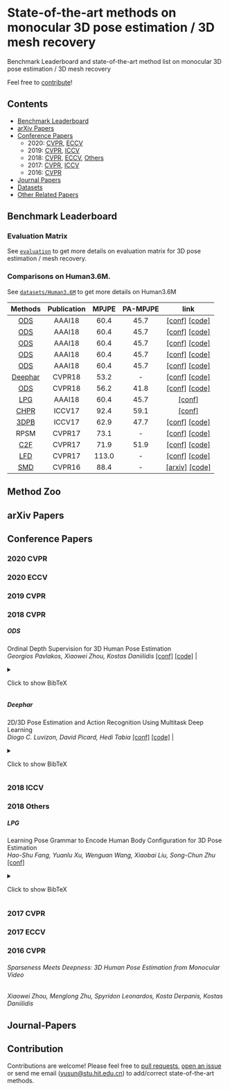 # State-of-the-art methods on monocular 3D pose estimation / 3D mesh recovery

Benchmark Leaderboard and state-of-the-art method list on monocular 3D pose estimation / 3D mesh recovery

Feel free to [contribute](#Contribute)!

## Contents
 - [Benchmark Leaderboard](#Benchmark-Leaderboard)
 - [arXiv Papers](#arXiv-Papers)
 - [Conference Papers](#conference-papers)
   - 2020: [CVPR](#2020-CVPR), [ECCV](#2020-ECCV)
   - 2019: [CVPR](#2019-CVPR), [ICCV](#2019-ICCV)
   - 2018: [CVPR](#2018-CVPR), [ECCV](#2018-ECCV), [Others](#2018-Others)
   - 2017: [CVPR](#2017-CVPR), [ICCV](#2017-ICCV)
   - 2016: [CVPR](#2016-CVPR)
 - [Journal Papers](#Journal-Papers)
 - [Datasets](#Datasets)
 - [Other Related Papers](#Other-related-papers)

## Benchmark Leaderboard

### Evaluation Matrix

See [``evaluation``](evaluation.md) to get more details on evaluation matrix for 3D pose estimation / mesh recovery.

### Comparisons on Human3.6M.

See [``datasets/Human3.6M``](datasets/Human3.6M.md) to get more details on Human3.6M

| Methods | Publication | MPJPE | PA-MPJPE | link |
| :----: | :----: | :----: | :----: | :----: |
| [ODS](#ODS) |  AAAI18 | 60.4 | 45.7 | [\[conf\]](https://aaai.org/ocs/index.php/AAAI/AAAI18/paper/view/16471) [\[code\]](https://github.com/geopavlakos/ordinal-pose3d) |
| [ODS](#ODS) |  AAAI18 | 60.4 | 45.7 | [\[conf\]](https://aaai.org/ocs/index.php/AAAI/AAAI18/paper/view/16471) [\[code\]](https://github.com/geopavlakos/ordinal-pose3d) |
| [ODS](#ODS) |  AAAI18 | 60.4 | 45.7 | [\[conf\]](https://aaai.org/ocs/index.php/AAAI/AAAI18/paper/view/16471) [\[code\]](https://github.com/geopavlakos/ordinal-pose3d) |
| [ODS](#ODS) |  AAAI18 | 60.4 | 45.7 | [\[conf\]](https://aaai.org/ocs/index.php/AAAI/AAAI18/paper/view/16471) [\[code\]](https://github.com/geopavlakos/ordinal-pose3d) |
| [ODS](#ODS) |  AAAI18 | 60.4 | 45.7 | [\[conf\]](https://aaai.org/ocs/index.php/AAAI/AAAI18/paper/view/16471) [\[code\]](https://github.com/geopavlakos/ordinal-pose3d) |
| [Deephar](#Deephar) |  CVPR18 | 53.2 | - | [\[conf\]](http://openaccess.thecvf.com/content_cvpr_2018/html/Luvizon_2D3D_Pose_Estimation_CVPR_2018_paper.html) [\[code\]](https://github.com/dluvizon/deephar) |
| [ODS](#ODS) |  CVPR18 | 56.2 | 41.8 | [\[conf\]](http://openaccess.thecvf.com/content_cvpr_2018/html/Pavlakos_Ordinal_Depth_Supervision_CVPR_2018_paper.html) [\[code\]](https://github.com/geopavlakos/ordinal-pose3d) |
| [LPG](#LPG) |  AAAI18 | 60.4 | 45.7 | [\[conf\]](https://aaai.org/ocs/index.php/AAAI/AAAI18/paper/view/16471) |
| [CHPR](#CHPR) |  ICCV17 | 92.4 | 59.1 | [\[conf\]](http://openaccess.thecvf.com/content_iccv_2017/html/Sun_Compositional_Human_Pose_ICCV_2017_paper.html) |
| [3DPB](#3DPB) |  ICCV17 | 62.9 | 47.7 | [\[conf\]](http://openaccess.thecvf.com/content_iccv_2017/html/Martinez_A_Simple_yet_ICCV_2017_paper.html) [\[code\]](https://github.com/una-dinosauria/3d-pose-baseline) |
| RPSM |  CVPR17 | 73.1 | - | [\[conf\]](http://openaccess.thecvf.com/content_cvpr_2017/html/Lin_Recurrent_3D_Pose_CVPR_2017_paper.html) [\[code\]](https://github.com/MudeLin/RPSM) |
| [C2F](#C2F) |  CVPR17 | 71.9 | 51.9 | [\[conf\]](http://openaccess.thecvf.com/content_cvpr_2017/html/Pavlakos_Coarse-To-Fine_Volumetric_Prediction_CVPR_2017_paper.html) [\[code\]](https://github.com/geopavlakos/c2f-vol-demo) |
| [LFD](#LFD) |  CVPR17 | 113.0 | - | [\[conf\]](http://openaccess.thecvf.com/content_cvpr_2017/html/Tome_Lifting_From_the_CVPR_2017_paper.html) [\[code\]](https://github.com/DenisTome/Lifting-from-the-Deep-release) |
| [SMD](#SMD) |  CVPR16 | 88.4 | - | [\[arxiv\]](https://arxiv.org/abs/1511.09439) [\[code\]](https://github.com/chuxiaoselena/SparsenessMeetsDeepness) |



## Method Zoo

## arXiv Papers

## Conference Papers

### 2020 CVPR

### 2020 ECCV

### 2019 CVPR

### 2018 CVPR

##### ODS
Ordinal Depth Supervision for 3D Human Pose Estimation  
_Georgios Pavlakos, Xiaowei Zhou, Kostas Daniilidis_
[\[conf\]](http://openaccess.thecvf.com/content_cvpr_2018/html/Pavlakos_Ordinal_Depth_Supervision_CVPR_2018_paper.html) [\[code\]](https://github.com/geopavlakos/ordinal-pose3d) |
<details>
  <summary>
    <p>Click to show BibTeX<p>
  </summary>
@InProceedings{Pavlakos_2018_CVPR,

author = {Pavlakos, Georgios and Zhou, Xiaowei and Daniilidis, Kostas},

title = {Ordinal Depth Supervision for 3D Human Pose Estimation},

booktitle = {The IEEE Conference on Computer Vision and Pattern Recognition (CVPR)},

month = {June},

year = {2018}}
</details>

##### Deephar
2D/3D Pose Estimation and Action Recognition Using Multitask Deep Learning  
_Diogo C. Luvizon, David Picard, Hedi Tabia_
[\[conf\]](http://openaccess.thecvf.com/content_cvpr_2018/html/Pavlakos_Ordinal_Depth_Supervision_CVPR_2018_paper.html) [\[code\]](https://github.com/geopavlakos/ordinal-pose3d) |
<details>
  <summary>
    <p>Click to show BibTeX<p>
  </summary>
@InProceedings{Luvizon_2018_CVPR,

author = {Luvizon, Diogo C. and Picard, David and Tabia, Hedi},

title = {2D/3D Pose Estimation and Action Recognition Using Multitask Deep Learning},

booktitle = {The IEEE Conference on Computer Vision and Pattern Recognition (CVPR)},

month = {June},

year = {2018}}
</details>

### 2018 ICCV

### 2018 Others

##### LPG 
Learning Pose Grammar to Encode Human Body Configuration for 3D Pose Estimation   
_Hao-Shu Fang, Yuanlu Xu, Wenguan Wang, Xiaobai Liu, Song-Chun Zhu_
[\[conf\]](https://aaai.org/ocs/index.php/AAAI/AAAI18/paper/view/16471)
<details>
  <summary>
    <p>Click to show BibTeX<p>
  </summary>
  @inproceedings{fang2018learning,  

  title={Learning pose grammar to encode human body configuration for 3d pose estimation}, 

  author={Fang, Hao-Shu and Xu, Yuanlu and Wang, Wenguan and Liu, Xiaobai and Zhu, Song-Chun}, 

  booktitle={Thirty-Second AAAI Conference on Artificial Intelligence},

  year={2018}}
</details>

### 2017 CVPR

### 2017 ECCV

### 2016 CVPR

###### Sparseness Meets Deepness: 3D Human Pose Estimation from Monocular Video
_Xiaowei Zhou, Menglong Zhu, Spyridon Leonardos, Kosta Derpanis, Kostas Daniilidis_

## Journal-Papers


## Contribution

Contributions are welcome! 
Please feel free to [pull requests](https://github.com/Arthur151/SOTA-on-monocular-3D-pose-and-shape-estimation/pulls), [open an issue](https://github.com/Arthur151/SOTA-on-monocular-3D-pose-and-shape-estimation/issues) or send me email (yusun@stu.hit.edu.cn) to add/correct state-of-the-art methods.